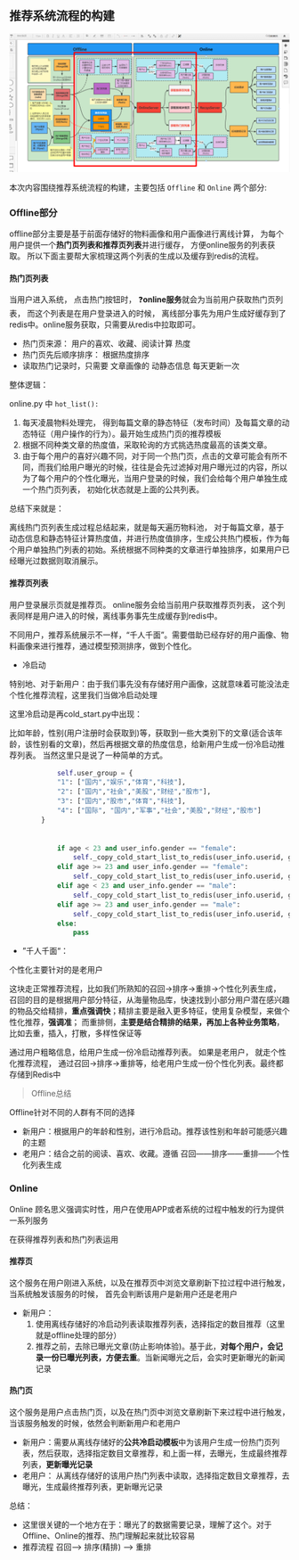## 推荐系统流程的构建

![推荐系统流程](DataWhale%20%E2%80%94%E2%80%94%20%E6%8E%A8%E8%8D%90%E7%B3%BB%E7%BB%9F%E5%AD%A6%E4%B9%A0%E5%9B%9B(%E6%8E%A8%E8%8D%90%E7%B3%BB%E7%BB%9F%E6%B5%81%E7%A8%8B%E7%9A%84%E6%9E%84%E5%BB%BA).assets/%E6%8E%A8%E8%8D%90%E7%B3%BB%E7%BB%9F%E6%B5%81%E7%A8%8B.png)

本次内容围绕推荐系统流程的构建，主要包括  `Offline` 和 `Online` 两个部分:

### Offline部分

offline部分主要是基于前面存储好的物料画像和用户画像进行离线计算， 为每个用户提供一个**热门页列表和推荐页列表**并进行缓存， 方便online服务的列表获取。 所以下面主要帮大家梳理这两个列表的生成以及缓存到redis的流程。

#### 热门页列表

当用户进入系统， 点击热门按钮时， :question:**online服务**就会为当前用户获取热门页列表， 而这个列表是在用户登录进入的时候， 离线部分事先为用户生成好缓存到了redis中。online服务获取，只需要从redis中拉取即可。

- 热门页来源： 用户的喜欢、收藏、阅读计算  热度
- 热门页先后顺序排序： 根据热度排序
- 读取热门记录时，只需要 文章画像的 动静态信息  每天更新一次

整体逻辑：

online.py 中 `hot_list():`

1. 每天凌晨物料处理完， 得到每篇文章的静态特征（发布时间）及每篇文章的动态特征（用户操作的行为）。最开始生成热门页的推荐模板
2. 根据不同种类文章的热度值，采取轮询的方式挑选热度最高的该类文章。
3. 由于每个用户的喜好兴趣不同，对于同一个热门页，点击的文章可能会有所不同，而我们给用户曝光的时候，往往是会先过滤掉对用户曝光过的内容，所以为了每个用户的个性化曝光，当用户登录的时候，我们会给每个用户单独生成一个热门页列表， 初始化状态就是上面的公共列表。

总结下来就是：

离线热门页列表生成过程总结起来，就是每天遍历物料池， 对于每篇文章，基于动态信息和静态特征计算热度值，并进行热度值排序，生成公共热门模板，作为每个用户单独热门列表的初始。系统根据不同种类的文章进行单独排序，如果用户已经曝光过数据则取消展示。

#### 推荐页列表

用户登录展示页就是推荐页。 online服务会给当前用户获取推荐页列表， 这个列表同样是用户进入的时候，离线事务事先生成缓存到redis中。

不同用户，推荐系统展示不一样，“千人千面”。需要借助已经存好的用户画像、物料画像来进行推荐，通过模型预测排序，做到个性化。

- 冷启动

特别地、对于新用户：由于我们事先没有存储好用户画像，这就意味着可能没法走个性化推荐流程，这里我们当做冷启动处理

这里冷启动是再cold_start.py中出现：

比如年龄，性别(用户注册时会获取到)等，获取到一些大类别下的文章(适合该年龄，该性别看的文章)，然后再根据文章的热度信息，给新用户生成一份冷启动推荐列表。 当然这里只是说了一种简单的方式。

```python
            self.user_group = {
            "1": ["国内","娱乐","体育","科技"],
            "2": ["国内","社会","美股","财经","股市"],
            "3": ["国内","股市","体育","科技"],
            "4": ["国际", "国内","军事","社会","美股","财经","股市"]
        }
      
            
            if age < 23 and user_info.gender == "female":
                self._copy_cold_start_list_to_redis(user_info.userid, group_id="1")
            elif age >= 23 and user_info.gender == "female":
                self._copy_cold_start_list_to_redis(user_info.userid, group_id="2")
            elif age < 23 and user_info.gender == "male":
                self._copy_cold_start_list_to_redis(user_info.userid, group_id="3")
            elif age >= 23 and user_info.gender == "male":
                self._copy_cold_start_list_to_redis(user_info.userid, group_id="4")
            else:
                pass 
```

- ”千人千面“：

个性化主要针对的是老用户

这块走正常推荐流程，比如我们所熟知的召回→排序→重排→个性化列表生成， 召回的目的是根据用户部分特征，从海量物品库，快速找到小部分用户潜在感兴趣的物品交给精排，**重点强调快**；精排主要是融入更多特征，使用复杂模型，来做个性化推荐，**强调准**； 而重排侧，**主要是结合精排的结果，再加上各种业务策略**，比如去重，插入，打散，多样性保证等

通过用户粗略信息，给用户生成一份冷启动推荐列表。 如果是老用户， 就走个性化推荐流程， 通过召回→排序→重排等，给老用户生成一份个性化列表。最终都存储到Redis中

> Offline总结

Offline针对不同的人群有不同的选择

- 新用户：根据用户的年龄和性别，进行冷启动。推荐该性别和年龄可能感兴趣的主题
- 老用户：结合之前的阅读、喜欢、收藏。遵循 召回——排序——重排——个性化列表生成



### Online

Online 顾名思义强调实时性，用户在使用APP或者系统的过程中触发的行为提供一系列服务

在获得推荐列表和热门列表运用

#### 推荐页

这个服务在用户刚进入系统，以及在推荐页中浏览文章刷新下拉过程中进行触发，当系统触发该服务的时候， 首先会判断该用户是新用户还是老用户

- 新用户： 
  1. 使用离线存储好的冷启动列表读取推荐列表，选择指定的数目推荐（这里就是offline处理的部分）
  2. 推荐之前，去除已曝光文章(防止影响体验)。基于此，**对每个用户，会记录一份已曝光列表，方便去重**。当新闻曝光之后，会实时更新曝光的新闻记录

#### 热门页

这个服务是用户点击热门页，以及在热门页中浏览文章刷新下来过程中进行触发，当该服务触发的时候，依然会判断新用户和老用户

- 新用户：需要从离线存储好的**公共冷启动模板**中为该用户生成一份热门页列表，然后获取，选择指定数目文章推荐，和上面一样，去曝光，生成最终推荐列表，**更新曝光记录**
- 老用户： 从离线存储好的该用户热门列表中读取，选择指定数目文章推荐，去曝光，生成最终推荐列表，更新曝光记录



总结：

- 这里很关键的一个地方在于：曝光了的数据需要记录，理解了这个。对于Offline、Online的推荐、热门理解起来就比较容易
- 推荐流程   召回——> 排序(精排) ——> 重排